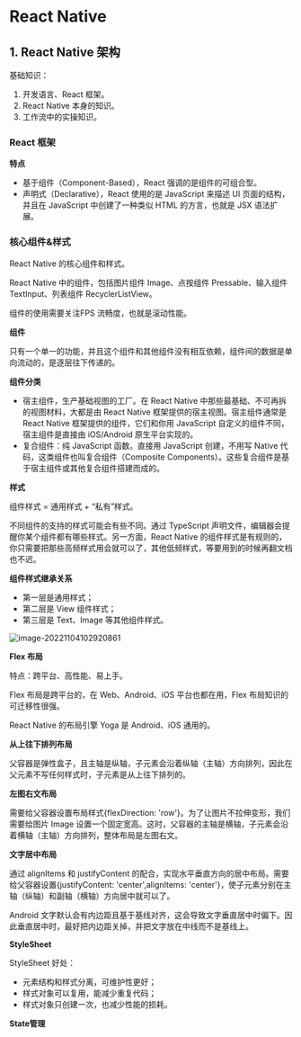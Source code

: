 # React Native

## 1. React Native 架构

基础知识：

1. 开发语言、React 框架。
2. React Native 本身的知识。
3. 工作流中的实操知识。

### React 框架

**特点**

* 基于组件（Component-Based），React 强调的是组件的可组合型。
* 声明式（Declarative），React 使用的是 JavaScript 来描述 UI 页面的结构，并且在 JavaScript 中创建了一种类似 HTML 的方言，也就是 JSX 语法扩展。

### 核心组件&样式

React Native 的核心组件和样式。

React Native 中的组件，包括图片组件 Image、点按组件 Pressable、输入组件 TextInput、列表组件 RecyclerListView。

组件的使用需要关注FPS 流畅度，也就是滚动性能。

**组件**

只有一个单一的功能，并且这个组件和其他组件没有相互依赖，组件间的数据是单向流动的，是逐层往下传递的。

**组件分类**

* 宿主组件，生产基础视图的工厂。在 React Native 中那些最基础、不可再拆的视图材料，大都是由 React Native 框架提供的宿主视图。宿主组件通常是 React Native 框架提供的组件，它们和你用 JavaScript 自定义的组件不同，宿主组件是直接由 iOS/Android 原生平台实现的。
* 复合组件：纯 JavaScript 函数。直接用 JavaScript 创建，不用写 Native 代码，这类组件也叫复合组件（Composite Components）。这些复合组件是基于宿主组件或其他复合组件搭建而成的。

**样式**

组件样式 = 通用样式 + “私有”样式。

不同组件的支持的样式可能会有些不同。通过 TypeScript 声明文件，编辑器会提醒你某个组件都有哪些样式。另一方面，React Native 的组件样式是有规则的，你只需要把那些高频样式用会就可以了，其他低频样式，等要用到的时候再翻文档也不迟。

**组件样式继承关系**

* 第一层是通用样式；
* 第二层是 View 组件样式；
* 第三层是 Text、Image 等其他组件样式。

![image-20221104102920861](C:\Users\alin\AppData\Roaming\Typora\typora-user-images\image-20221104102920861.png)

**Flex 布局**

特点：跨平台、高性能、易上手。

Flex 布局是跨平台的，在 Web、Android、iOS 平台也都在用，Flex 布局知识的可迁移性很强。

React Native 的布局引擎 Yoga 是 Android、iOS 通用的。

**从上往下排列布局**

父容器是弹性盒子，且主轴是纵轴，子元素会沿着纵轴（主轴）方向排列，因此在父元素不写任何样式时，子元素是从上往下排列的。

**左图右文布局**

需要给父容器设置布局样式{flexDirection: 'row'}。为了让图片不拉伸变形，我们需要给图片 Image 设置一个固定宽高。这时，父容器的主轴是横轴，子元素会沿着横轴（主轴）方向排列，整体布局是左图右文。

**文字居中布局**

通过 alignItems 和 justifyContent 的配合，实现水平垂直方向的居中布局。需要给父容器设置{justifyContent: 'center',alignItems: 'center'}，使子元素分别在主轴（纵轴）和副轴（横轴）方向居中就可以了。

Android 文字默认会有内边距且基于基线对齐，这会导致文字垂直居中时偏下。因此垂直居中时，最好把内边距关掉，并把文字放在中线而不是基线上。

**StyleSheet**

StyleSheet 好处：

* 元素结构和样式分离，可维护性更好；
* 样式对象可以复用，能减少重复代码；
* 样式对象只创建一次，也减少性能的损耗。

**State管理**



